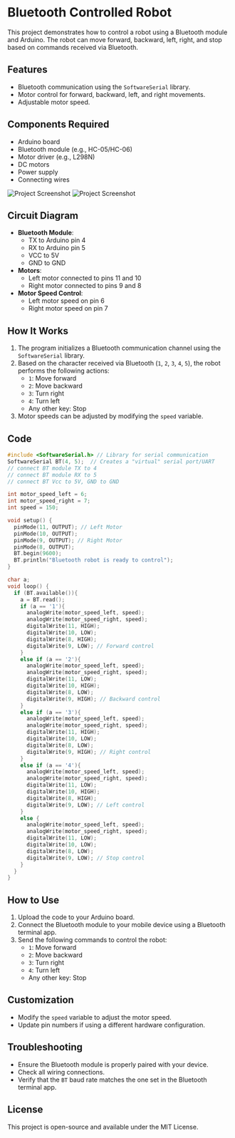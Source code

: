 # Bluetooth Controlled Robot

This project demonstrates how to control a robot using a Bluetooth module and Arduino. The robot can move forward, backward, left, right, and stop based on commands received via Bluetooth.

## Features
- Bluetooth communication using the `SoftwareSerial` library.
- Motor control for forward, backward, left, and right movements.
- Adjustable motor speed.

## Components Required
- Arduino board
- Bluetooth module (e.g., HC-05/HC-06)
- Motor driver (e.g., L298N)
- DC motors
- Power supply
- Connecting wires

![Project Screenshot]("C:\Users\allah\Downloads\robot_picture.jpg")
![Project Screenshot]("C:\Users\allah\Downloads\hc-06_picture.jpg")
## Circuit Diagram
- **Bluetooth Module**:
  - TX to Arduino pin 4
  - RX to Arduino pin 5
  - VCC to 5V
  - GND to GND
- **Motors**:
  - Left motor connected to pins 11 and 10
  - Right motor connected to pins 9 and 8
- **Motor Speed Control**:
  - Left motor speed on pin 6
  - Right motor speed on pin 7

## How It Works
1. The program initializes a Bluetooth communication channel using the `SoftwareSerial` library.
2. Based on the character received via Bluetooth (`1`, `2`, `3`, `4`, `5`), the robot performs the following actions:
   - `1`: Move forward
   - `2`: Move backward
   - `3`: Turn right
   - `4`: Turn left
   - Any other key: Stop
3. Motor speeds can be adjusted by modifying the `speed` variable.

## Code
```cpp
#include <SoftwareSerial.h> // Library for serial communication
SoftwareSerial BT(4, 5);  // Creates a "virtual" serial port/UART
// connect BT module TX to 4
// connect BT module RX to 5
// connect BT Vcc to 5V, GND to GND

int motor_speed_left = 6;
int motor_speed_right = 7;
int speed = 150;

void setup() {
  pinMode(11, OUTPUT); // Left Motor
  pinMode(10, OUTPUT);
  pinMode(9, OUTPUT); // Right Motor
  pinMode(8, OUTPUT);
  BT.begin(9600);
  BT.println("Bluetooth robot is ready to control");
}

char a; 
void loop() {
  if (BT.available()){
    a = BT.read();
    if (a == '1'){
      analogWrite(motor_speed_left, speed);
      analogWrite(motor_speed_right, speed);
      digitalWrite(11, HIGH);
      digitalWrite(10, LOW);
      digitalWrite(8, HIGH); 
      digitalWrite(9, LOW); // Forward control
    }
    else if (a == '2'){
      analogWrite(motor_speed_left, speed);
      analogWrite(motor_speed_right, speed);
      digitalWrite(11, LOW);
      digitalWrite(10, HIGH);
      digitalWrite(8, LOW); 
      digitalWrite(9, HIGH); // Backward control
    } 
    else if (a == '3'){
      analogWrite(motor_speed_left, speed);
      analogWrite(motor_speed_right, speed);
      digitalWrite(11, HIGH);
      digitalWrite(10, LOW);
      digitalWrite(8, LOW); 
      digitalWrite(9, HIGH); // Right control
    }
    else if (a == '4'){
      analogWrite(motor_speed_left, speed);
      analogWrite(motor_speed_right, speed);
      digitalWrite(11, LOW);
      digitalWrite(10, HIGH);
      digitalWrite(8, HIGH); 
      digitalWrite(9, LOW); // Left control
    }
    else {
      analogWrite(motor_speed_left, speed);
      analogWrite(motor_speed_right, speed);
      digitalWrite(11, LOW);
      digitalWrite(10, LOW);
      digitalWrite(8, LOW);  
      digitalWrite(9, LOW); // Stop control
    }
  }
}
```

## How to Use
1. Upload the code to your Arduino board.
2. Connect the Bluetooth module to your mobile device using a Bluetooth terminal app.
3. Send the following commands to control the robot:
   - `1`: Move forward
   - `2`: Move backward
   - `3`: Turn right
   - `4`: Turn left
   - Any other key: Stop

## Customization
- Modify the `speed` variable to adjust the motor speed.
- Update pin numbers if using a different hardware configuration.

## Troubleshooting
- Ensure the Bluetooth module is properly paired with your device.
- Check all wiring connections.
- Verify that the `BT` baud rate matches the one set in the Bluetooth terminal app.

## License
This project is open-source and available under the MIT License.
